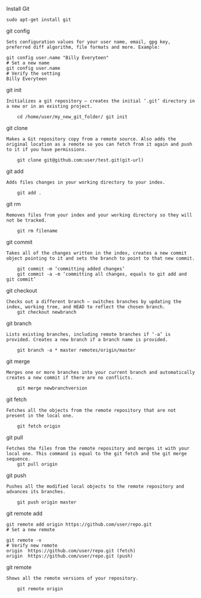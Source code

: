 Install Git

	sudo apt-get install git

git config

	Sets configuration values for your user name, email, gpg key, preferred diff algorithm, file formats and more. Example:

	git config user.name "Billy Everyteen"
	# Set a new name
	git config user.name
	# Verify the setting
	Billy Everyteen

git init

	Initializes a git repository – creates the initial ‘.git’ directory in a new or in an existing project.  
		
		cd /home/user/my_new_git_folder/ git init

git clone

	Makes a Git repository copy from a remote source. Also adds the original location as a remote so you can fetch from it again and push to it if you have permissions. 
	 
		git clone git@github.com:user/test.git(git-url)

git add

	Adds files changes in your working directory to your index.
	
		git add .

git rm

	Removes files from your index and your working directory so they will not be tracked. 
	 
		git rm filename

git commit

	Takes all of the changes written in the index, creates a new commit object pointing to it and sets the branch to point to that new commit. 

		git commit -m ‘committing added changes’
		git commit -a -m ‘committing all changes, equals to git add and git commit’

git checkout

	Checks out a different branch – switches branches by updating the index, working tree, and HEAD to reflect the chosen branch.
		git checkout newbranch

git branch

	Lists existing branches, including remote branches if ‘-a’ is provided. Creates a new branch if a branch name is provided.

		git branch -a * master remotes/origin/master

git merge

	Merges one or more branches into your current branch and automatically creates a new commit if there are no conflicts.

		git merge newbranchversion

git fetch

	Fetches all the objects from the remote repository that are not present in the local one.

		git fetch origin

git pull

	Fetches the files from the remote repository and merges it with your local one. This command is equal to the git fetch and the git merge sequence.
		git pull origin

git push

	Pushes all the modified local objects to the remote repository and advances its branches.

		git push origin master

git remote add

	git remote add origin https://github.com/user/repo.git
	# Set a new remote

	git remote -v
	# Verify new remote
	origin  https://github.com/user/repo.git (fetch)
	origin  https://github.com/user/repo.git (push)

git remote

	Shows all the remote versions of your repository. 

		git remote origin

